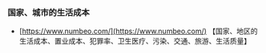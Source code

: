 ### 国家、城市的生活成本 

- [https://www.numbeo.com/](https://www.numbeo.com/) 【国家、地区的生活成本、置业成本、犯罪率、卫生医疗、污染、交通、旅游、生活质量】



